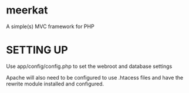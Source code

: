 meerkat
=======

A simple(s) MVC framework for PHP

SETTING UP
==========

Use app/config/config.php to set the webroot and database settings

Apache will also need to be configured to use .htacess files and have the rewrite module installed and configured.